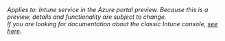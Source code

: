 <Token xmlns:xlink="http://www.w3.org/1999/xlink">*Applies to: Intune service in the Azure portal preview. Because this is a preview, details and functionality are subject to change.*<br>*If you are looking for documentation about the classic Intune console, [see here](https://docs.microsoft.com/intune/)*.</Token>